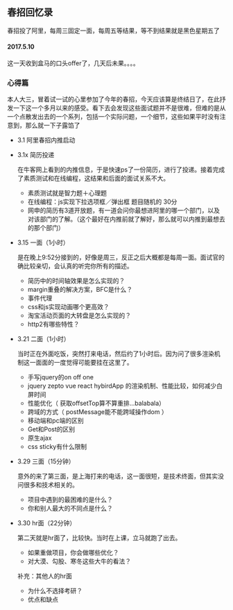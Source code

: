 ## 春招回忆录

春招投了阿里，每周三固定一面，每周五等结果，等不到结果就是黑色星期五了

#### 2017.5.10

这一天收到盒马的口头offer了，几天后未果。。。。

### 心得篇
本人大三，冒着试一试的心里参加了今年的春招，今天应该算是终结日了，在此抒发一下这一个多月以来的感受。看下去会发现这些面试题并不是很难，但难的是从一个点散发出去的一个系列，包括一个实际问题，一个细节，这些如果平时没有注意到，那么就一下子露馅了

* 3.1 阿里春招内推启动

* 3.1x 简历投递

  在牛客网上看到的内推信息，于是快速ps了一份简历，进行了投递。接着完成了素质测试和在线编程，这结果和后面的面试关系不大。
  
  - 素质测试就是智力题＋心理题
  - 在线编程：js实现下拉选项框／弹出框 题目随机的 30分
  - 网申的简历有3道开放题，有一道会问你最想进阿里的哪一个部门，以及对该部门的了解。（这个最好在内推前就了解好，那么就可以内推到最想去的那个部门）

* 3.15 一面（1小时）

  是在晚上9:52分接到的，好像是周三，反正之后大概都是每周一面。面试官的确比较亲切，会认真的听完你所有的描述。

  - 简历中的时间轴效果是怎么实现的？
  - margin重叠的解决方案，BFC是什么？
  - 事件代理
  - css和js实现动画哪个更高效？
  - 淘宝活动页面的大转盘是怎么实现的？
  - http2有哪些特性？

* 3.21 二面（1小时）
  
  当时正在外面吃饭，突然打来电话，然后约了1小时后。因为问了很多渲染机制这一面面的一度觉得可能要挂在这里了。

  - 手写jquery的on off one
  - jquery zepto vue react hybirdApp 的渲染机制、性能比较，如何减少白屏时间
  - 性能优化（ 获取offsetTop算不算重排...balabala）
  - 跨域的方式（ postMessage能不能跨域操作dom ）
  - 移动端和pc端的区别
  - Get和Post的区别
  - 原生ajax
  - css sticky有什么限制

* 3.29 三面（15分钟）

  意外的来了第三面，是上海打来的电话，这一面很短，是技术终面，但其实没问很多和技术相关的。

  - 项目中遇到的最困难的是什么？
  - 你和别人最大的不同点是什么？

* 3.30 hr面（22分钟）

  第二天就是hr面了，比较快。当时在上课，立马就跑了出去。
  - 如果重做项目，你会做哪些优化？
  - 对大漠、勾股、寒冬这些大牛的看法？

  补充：其他人的hr面
  
  * 为什么不选择考研？
  * 优点和缺点